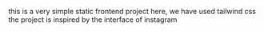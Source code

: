 this is a very simple static frontend project
here, we have used tailwind css
the project is inspired by the interface of instagram
